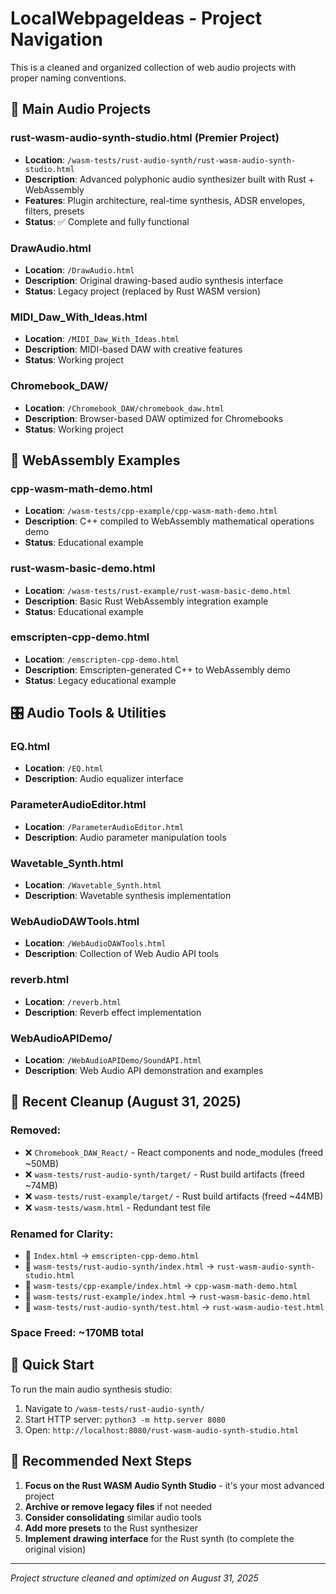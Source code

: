 # LocalWebpageIdeas - Project Navigation

This is a cleaned and organized collection of web audio projects with proper naming conventions.

## 🎵 Main Audio Projects

### **rust-wasm-audio-synth-studio.html** (Premier Project)
- **Location**: `/wasm-tests/rust-audio-synth/rust-wasm-audio-synth-studio.html`
- **Description**: Advanced polyphonic audio synthesizer built with Rust + WebAssembly
- **Features**: Plugin architecture, real-time synthesis, ADSR envelopes, filters, presets
- **Status**: ✅ Complete and fully functional

### **DrawAudio.html**
- **Location**: `/DrawAudio.html`
- **Description**: Original drawing-based audio synthesis interface
- **Status**: Legacy project (replaced by Rust WASM version)

### **MIDI_Daw_With_Ideas.html**
- **Location**: `/MIDI_Daw_With_Ideas.html`
- **Description**: MIDI-based DAW with creative features
- **Status**: Working project

### **Chromebook_DAW/**
- **Location**: `/Chromebook_DAW/chromebook_daw.html`
- **Description**: Browser-based DAW optimized for Chromebooks
- **Status**: Working project

## 🔧 WebAssembly Examples

### **cpp-wasm-math-demo.html**
- **Location**: `/wasm-tests/cpp-example/cpp-wasm-math-demo.html`
- **Description**: C++ compiled to WebAssembly mathematical operations demo
- **Status**: Educational example

### **rust-wasm-basic-demo.html**
- **Location**: `/wasm-tests/rust-example/rust-wasm-basic-demo.html`
- **Description**: Basic Rust WebAssembly integration example
- **Status**: Educational example

### **emscripten-cpp-demo.html**
- **Location**: `/emscripten-cpp-demo.html`
- **Description**: Emscripten-generated C++ to WebAssembly demo
- **Status**: Legacy educational example

## 🎛️ Audio Tools & Utilities

### **EQ.html**
- **Location**: `/EQ.html`
- **Description**: Audio equalizer interface

### **ParameterAudioEditor.html**
- **Location**: `/ParameterAudioEditor.html`
- **Description**: Audio parameter manipulation tools

### **Wavetable_Synth.html**
- **Location**: `/Wavetable_Synth.html`
- **Description**: Wavetable synthesis implementation

### **WebAudioDAWTools.html**
- **Location**: `/WebAudioDAWTools.html`
- **Description**: Collection of Web Audio API tools

### **reverb.html**
- **Location**: `/reverb.html`
- **Description**: Reverb effect implementation

### **WebAudioAPIDemo/**
- **Location**: `/WebAudioAPIDemo/SoundAPI.html`
- **Description**: Web Audio API demonstration and examples

## 🧹 Recent Cleanup (August 31, 2025)

### Removed:
- ❌ `Chromebook_DAW_React/` - React components and node_modules (freed ~50MB)
- ❌ `wasm-tests/rust-audio-synth/target/` - Rust build artifacts (freed ~74MB)
- ❌ `wasm-tests/rust-example/target/` - Rust build artifacts (freed ~44MB)
- ❌ `wasm-tests/wasm.html` - Redundant test file

### Renamed for Clarity:
- 📁 `Index.html` → `emscripten-cpp-demo.html`
- 📁 `wasm-tests/rust-audio-synth/index.html` → `rust-wasm-audio-synth-studio.html`
- 📁 `wasm-tests/cpp-example/index.html` → `cpp-wasm-math-demo.html`
- 📁 `wasm-tests/rust-example/index.html` → `rust-wasm-basic-demo.html`
- 📁 `wasm-tests/rust-audio-synth/test.html` → `rust-wasm-audio-test.html`

### Space Freed: ~170MB total

## 🚀 Quick Start

To run the main audio synthesis studio:
1. Navigate to `/wasm-tests/rust-audio-synth/`
2. Start HTTP server: `python3 -m http.server 8080`
3. Open: `http://localhost:8080/rust-wasm-audio-synth-studio.html`

## 🎯 Recommended Next Steps

1. **Focus on the Rust WASM Audio Synth Studio** - it's your most advanced project
2. **Archive or remove legacy files** if not needed
3. **Consider consolidating** similar audio tools
4. **Add more presets** to the Rust synthesizer
5. **Implement drawing interface** for the Rust synth (to complete the original vision)

---
*Project structure cleaned and optimized on August 31, 2025*
